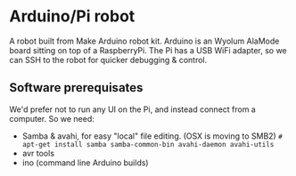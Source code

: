 Arduino/Pi robot
================

A robot built from Make Arduino robot kit. Arduino is an Wyolum AlaMode board sitting on top of a RaspberryPi. The Pi has a USB WiFi adapter, so we can SSH to the robot for quicker debugging & control.

Software prerequisates
----------------------

We'd prefer not to run any UI on the Pi, and instead connect from a computer. So we need:

- Samba & avahi, for easy "local" file editing. (OSX is moving to SMB2)
    `# apt-get install samba samba-common-bin avahi-daemon avahi-utils`
- avr tools
- ino (command line Arduino builds)